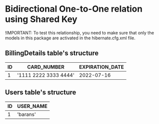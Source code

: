 # Bidirectional One-to-One relation using Shared Key

!IMPORTANT: To test this relationship, you need to make sure that only the models
in this package are activated in the hibernate.cfg.xml file.

## BillingDetails table's structure

| ID  | CARD_NUMBER            | EXPIRATION_DATE |
|-----|------------------------|-----------------|
| 1   | '1111 2222 3333 4444'  | 2022-07-16      |


## Users table's structure

| ID  | USER_NAME |
|-----|-----------|
| 1   | 'barans'  |

